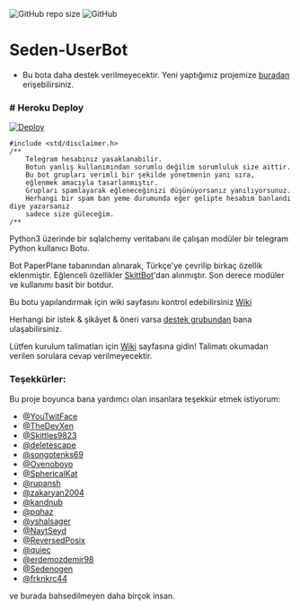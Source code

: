 ![GitHub repo size](https://img.shields.io/github/repo-size/TeamDerUntergang/Telegram-UserBot?color=Blue&label=Repo%20Boyutu)
![GitHub](https://img.shields.io/github/license/TeamDerUntergang/Telegram-UserBot?color=Orange&label=Lisans)

# Seden-UserBot

* Bu bota daha destek verilmeyecektir. Yeni yaptığımız projemize [buradan](https://github.com/TeamDerUntergang/Telegram-SedenUserBot) erişebilirsiniz.

### # Heroku Deploy
[![Deploy](https://www.herokucdn.com/deploy/button.svg)](https://heroku.com/deploy?template=https://github.com/sancaklarmedias/sancaklarusersbot)

```
#include <std/disclaimer.h>
/**
    Telegram hesabınız yasaklanabilir.
    Botun yanlış kullanımından sorumlu değilim sorumluluk size aittir.
    Bu bot grupları verimli bir şekilde yönetmenin yanı sıra,
    eğlenmek amacıyla tasarlanmıştır.
    Grupları spamlayarak eğleneceğinizi düşünüyorsanız yanılıyorsunuz.
    Herhangi bir spam ban yeme durumunda eğer gelipte hesabım banlandı diye yazarsanız
    sadece size güleceğim.
/**
```

Python3 üzerinde bir sqlalchemy veritabanı ile çalışan modüler bir telegram Python kullanıcı Botu.

Bot PaperPlane tabanından alınarak, Türkçe'ye çevrilip birkaç özellik eklenmiştir. Eğlenceli özellikler [SkittBot](https://github.com/skittles9823/SkittBot)'dan alınmıştır. Son derece modüler ve kullanımı basit bir botdur.

Bu botu yapılandırmak için wiki sayfasını kontrol edebilirsiniz [Wiki](https://github.com/TeamDerUntergang/Telegram-UserBot/wiki/Bot-Kurulum-Rehberi)

Herhangi bir istek & şikâyet & öneri varsa [destek grubundan](https://t.me/SedenUserBotSupport) bana ulaşabilirsiniz.

Lütfen kurulum talimatları için [Wiki](https://github.com/TeamDerUntergang/Telegram-UserBot/wiki/Bot-Kurulum-Rehberi) sayfasına gidin! Talimatı okumadan verilen sorulara cevap verilmeyecektir.

### Teşekkürler:

Bu proje boyunca bana yardımcı olan insanlara teşekkür etmek istiyorum:

* [@YouTwitFace](https://github.com/YouTwitFace)
* [@TheDevXen](https://github.com/TheDevXen)
* [@Skittles9823](https://github.com/Skittles9823)
* [@deletescape](https://github.com/deletescape)
* [@songotenks69](https://github.com/songotenks69)
* [@Ovenoboyo](https://github.com/Ovenoboyo)
* [@SphericalKat](https://github.com/ATechnoHazard)
* [@rupansh](https://github.com/rupansh)
* [@zakaryan2004](https://github.com/zakaryan2004)
* [@kandnub](https://github.com/kandnub)
* [@pqhaz](https://github.com/pqhaz)
* [@yshalsager](https://github.com/yshalsager)
* [@NaytSeyd](https://github.com/NaytSeyd)
* [@ReversedPosix](https://github.com/ReversedPosix)
* [@quiec](https://github.com/quiec)
* [@erdemozdemir98](https://github.com/erdemozdemir98)
* [@Sedenogen](https://github.com/ciyanogen)
* [@frknkrc44](https://github.com/frknkrc44)

ve burada bahsedilmeyen daha birçok insan.
